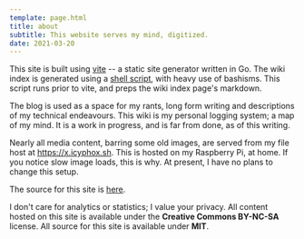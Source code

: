 ```yaml
---
template: page.html
title: about
subtitle: This website serves my mind, digitized.
date: 2021-03-20
---
```


This site is built using [vite](https://git.icyphox.sh/vite) -- a static
site generator written in Go. The wiki index is generated using a [shell
script](https://git.icyphox.sh/site/tree/bin/wiki.sh), with heavy use of
bashisms. This script runs prior to vite, and preps the wiki index
page's markdown.

The blog is used as a space for my rants, long form writing and
descriptions of my technical endeavours. This wiki is my personal
logging system; a map of my mind. It is a work in progress, and is far
from done, as of this writing.

Nearly all media content, barring some old images, are served from my
file host at https://x.icyphox.sh. This is hosted on my Raspberry Pi, at
home. If you notice slow image loads, this is why. At present, I have no
plans to change this setup.

The source for this site is [here](https://git.icyphox.sh/site).

I don't care for analytics or statistics; I value your privacy. All
content hosted on this site is available under the **Creative Commons
BY-NC-SA** license. All source for this site is available under **MIT**.
